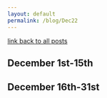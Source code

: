 ```yaml
---
layout: default
permalink: /blog/Dec22
---
```


[link back to all posts](https://alxwen711.github.io/blog)

## December 1st-15th


## December 16th-31st

